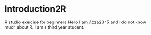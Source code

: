 # Introduction2R
R studio exercise for beginners
Hello
I am Azza2345 and I do not know much about R. I am a third year student.
